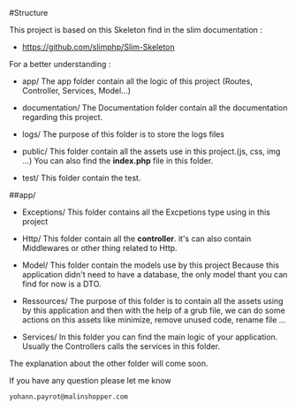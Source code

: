#Structure

This project is based on this Skeleton find in the slim documentation :
* https://github.com/slimphp/Slim-Skeleton

For a better understanding :
* app/
The app folder contain all the logic of this project (Routes, Controller, Services, Model...)

* documentation/
The Documentation folder contain all the documentation regarding this project.

* logs/
The purpose of this folder is to store the logs files

* public/
This folder contain all the assets use in this project.(js, css, img ...)
You can also find the **index.php** file in this folder.

* test/
This folder contain the test.

##app/

* Exceptions/
This folder contains all the Excpetions type using in this project

* Http/
This folder contain all the **controller**.
it's can also contain Middlewares or other thing related to Http.

* Model/
This folder contain the models use by this project
Because this application didn't need to have a database, the only model thant you can find for now is a DTO.

* Ressources/
The purpose of this folder is to contain all the assets using by this application and then with the help of a grub file, we can do some actions on this assets like minimize, remove unused code, rename file ...

* Services/
In this folder you can find the main logic of your application.
Usually the Controllers calls the services in this folder.

The explanation about the other folder will come soon.

If you have any question please let me know

    yohann.payrot@malinshopper.com